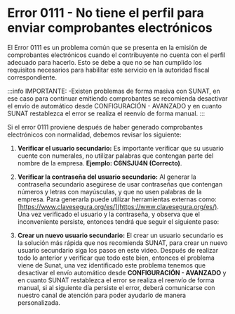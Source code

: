 # Error 0111 - No tiene el perfil para enviar comprobantes electrónicos

El Error 0111 es un problema común que se presenta en la emisión de comprobantes electrónicos cuando el contribuyente no cuenta con el perfil adecuado para hacerlo. Esto se debe a que no se han cumplido los requisitos necesarios para habilitar este servicio en la autoridad fiscal correspondiente.

:::info IMPORTANTE:
-Existen problemas de forma masiva con SUNAT, en ese caso para continuar emitiendo comprobantes se recomienda desactivar el envío de automático desde CONFIGURACIÓN - AVANZADO y en cuanto SUNAT restablezca el error se realiza el reenvío de forma manual.
:::

Si el error 0111 proviene después de haber generado comprobantes electrónicos con normalidad, debemos revisar los siguiente:

1. **Verificar el usuario secundario:** Es importante verificar que su usuario cuente con numerales, no utilizar palabras que contengan parte del nombre de la empresa. **Ejemplo: C6NSJU4N (Correcto)**.

2. **Verificar la contraseña del usuario secundario:** Al generar la contraseña secundario asegúrese de usar contraseñas que contengan números y letras con mayúsculas, y que no usen palabras de la
empresa. Para generarla puede utilizar herramientas externas como: [https://www.clavesegura.org/es/](https://www.clavesegura.org/es/).
Una vez verificado el usuario y la contraseña, y observa que el inconveniente persiste, entonces tendrá que seguir el siguiente paso:

3. **Crear un nuevo usuario secundario:** El crear un usuario secundario es la solución más rápida que nos recomienda SUNAT, para crear un nuevo usuario secundario siga los pasos en este video.
Después de realizar todo lo anterior y verificar que todo este bien, entonces el problema viene de Sunat, una vez identificado este problema tenemos que desactivar el envío automático  desde **CONFIGURACIÓN - AVANZADO** y en cuanto SUNAT restablezca el error se realiza el reenvío de forma manual, si al siguiente día persiste el error, deberá comunicarse con nuestro canal de atención para poder ayudarlo de manera personalizada.
